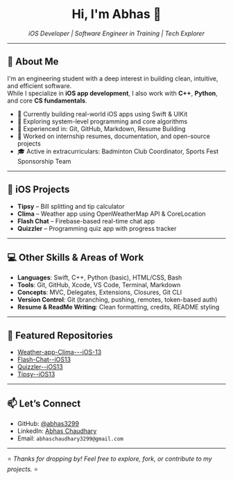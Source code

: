 <h1 align="center">Hi, I'm Abhas 👋</h1>

<p align="center">
  <em>iOS Developer | Software Engineer in Training | Tech Explorer</em>
</p>

---

## 🚀 About Me

I'm an engineering student with a deep interest in building clean, intuitive, and efficient software.  
While I specialize in **iOS app development**, I also work with **C++**, **Python**, and core **CS fundamentals**.

- 🔭 Currently building real-world iOS apps using Swift & UIKit
- 🎯 Exploring system-level programming and core algorithms
- 🧠 Experienced in: Git, GitHub, Markdown, Resume Building
- 💼 Worked on internship resumes, documentation, and open-source projects
- 🎓 Active in extracurriculars: Badminton Club Coordinator, Sports Fest Sponsorship Team

---

## 📱 iOS Projects

- **Tipsy** – Bill splitting and tip calculator
- **Clima** – Weather app using OpenWeatherMap API & CoreLocation
- **Flash Chat** – Firebase-based real-time chat app
- **Quizzler** – Programming quiz app with progress tracker

---

## 💻 Other Skills & Areas of Work

- **Languages**: Swift, C++, Python (basic), HTML/CSS, Bash
- **Tools**: Git, GitHub, Xcode, VS Code, Terminal, Markdown
- **Concepts**: MVC, Delegates, Extensions, Closures, Git CLI
- **Version Control**: Git (branching, pushing, remotes, token-based auth)
- **Resume & ReadMe Writing**: Clean formatting, credits, README styling

---

## 📂 Featured Repositories

- [Weather-app-Clima---iOS-13](https://github.com/abhas3299/Weather-app-Clima---iOS-13)
- [Flash-Chat--iOS13](https://github.com/abhas3299/Flash-Chat--iOS13)
- [Quizzler--iOS13](https://github.com/abhas3299/Quizzler--iOS13)
- [Tipsy--iOS13](https://github.com/abhas3299/Tipsy--iOS13)

---

## 📫 Let’s Connect

- GitHub: [@abhas3299](https://github.com/abhas3299)
- LinkedIn: [Abhas Chaudhary](https://www.linkedin.com/in/abhas-chaudhary/)
- Email: `abhaschaudhary3299@gmail.com`

---

⭐️ _Thanks for dropping by! Feel free to explore, fork, or contribute to my projects._ ⭐️
